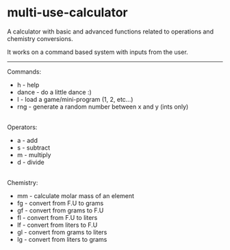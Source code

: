# multi-use-calculator

A calculator with basic and advanced functions related to operations and chemistry conversions.

It works on a command based system with inputs from the user.

<hr>

Commands:
<ul>
  <li>h - help</li>
  <li>dance - do a little dance :)</li>
  <li>l - load a game/mini-program (1, 2, etc...)</li>
  <li>rng - generate a random number between x and y (ints only)</li>
</ul>
<br>
Operators:
<ul>
  <li>a - add</li>
  <li>s - subtract</li>
  <li>m - multiply</li>
  <li>d - divide</li>
</ul>
<br>
Chemistry:
<ul>
  <li>mm - calculate molar mass of an element</li>
  <li>fg - convert from F.U to grams</li>
  <li>gf - convert from grams to F.U</li>
  <li>fl - convert from F.U to liters</li>
  <li>lf - convert from liters to F.U</li>
  <li>gl - convert from grams to liters</li>
  <li>lg - convert from liters to grams</li>
</ul>
